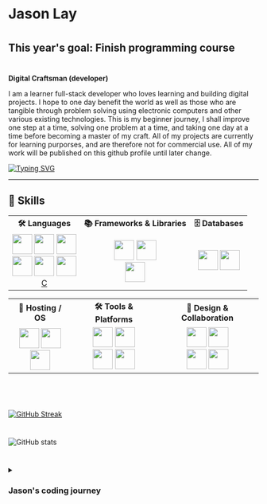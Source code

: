 # Jason Lay 

#
## This year's goal: Finish programming course 
#

**Digital Craftsman (developer)**

I am a learner full-stack developer who loves learning and building digital projects. I hope to one day benefit the world as well as those who are tangible through problem solving using electronic computers and other various existing technologies. This is my beginner journey, I shall improve one step at a time, solving one problem at a time, and taking one day at a time before becoming a master of my craft. All of my projects are currently for learning purporses, and are therefore not for commercial use. All of my work will be published on this github profile until later change. 

[![Typing SVG](https://readme-typing-svg.demolab.com?font=Fira+Code&pause=1000&width=435&lines=Always+learning;Full-Stack+Developer;One+step+at+a+time)](https://git.io/typing-svg)

--- 

<h2>🚀 Skills</h2>

<table>
  <tr>
    <th>🛠️ Languages</th>
    <th>📚 Frameworks & Libraries</th>
    <th>🗄️ Databases</th>
  </tr>
  <tr>
    <td align="center">
      <a href="#"><img src="https://cdn.jsdelivr.net/gh/devicons/devicon/icons/html5/html5-plain.svg" width="40" height="40"/></a>
      <a href="#"><img src="https://cdn.jsdelivr.net/gh/devicons/devicon/icons/css3/css3-plain.svg" width="40" height="40"/></a>
      <a href="#"><img src="https://cdn.jsdelivr.net/gh/devicons/devicon/icons/javascript/javascript-plain.svg" width="40" height="40"/></a><br>
      <a href="#"><img src="https://cdn.jsdelivr.net/gh/devicons/devicon/icons/python/python-plain.svg" width="40" height="40"/></a>
      <a href="#"><img src="https://cdn.jsdelivr.net/gh/devicons/devicon@latest/icons/php/php-original.svg" width="40" height="40"/></a>
      <a href="#"><img src="https://cdn.jsdelivr.net/gh/devicons/devicon/icons/c/c-original.svg" width="40" height="40"/><br>C</a>
    </td>
    <td align="center">
      <a href="#"><img src="https://cdn.jsdelivr.net/gh/devicons/devicon/icons/react/react-original.svg" width="40" height="40"/></a>
      <a href="#"><img src="https://cdn.jsdelivr.net/gh/devicons/devicon/icons/django/django-plain.svg" width="40" height="40"/></a><br>
      <a href="#"><img src="https://cdn.jsdelivr.net/gh/devicons/devicon/icons/sass/sass-original.svg" width="40" height="40"/></a>
    </td>
    <td align="center">
      <a href="#"><img src="https://cdn.jsdelivr.net/gh/devicons/devicon/icons/mysql/mysql-original.svg" width="40" height="40"/></a>
      <a href="#"><img src="https://cdn.jsdelivr.net/gh/devicons/devicon/icons/sqlite/sqlite-original.svg" width="40" height="40"/></a>
    </td>
  </tr>
</table>

<table>
  <tr>
    <th>🚀 Hosting / OS</th>
    <th>🛠️ Tools & Platforms</th>
    <th>🎨 Design & Collaboration</th>
  </tr>
  <tr>
    <td align="center">
      <a href="#"><img src="https://cdn.jsdelivr.net/gh/devicons/devicon/icons/heroku/heroku-original.svg" width="40" height="40"/></a>
      <a href="#"><img src="https://cdn.jsdelivr.net/gh/devicons/devicon/icons/linux/linux-original.svg" width="40" height="40"/></a><br>
      <a href="#"><img src="https://cdn.jsdelivr.net/gh/devicons/devicon/icons/archlinux/archlinux-original.svg" width="40" height="40"/></a>
    </td>
    <td align="center">
      <a href="#"><img src="https://cdn.jsdelivr.net/gh/devicons/devicon/icons/git/git-original.svg" width="40" height="40"/></a>
      <a href="#"><img src="https://cdn.jsdelivr.net/gh/devicons/devicon/icons/vscode/vscode-original.svg" width="40" height="40"/></a><br>
      <a href="#"><img src="https://cdn.jsdelivr.net/gh/devicons/devicon/icons/npm/npm-original-wordmark.svg" width="40" height="40"/></a>
      <a href="#"><img src="https://cdn.jsdelivr.net/gh/devicons/devicon/icons/bitbucket/bitbucket-original.svg" width="40" height="40"/></a>
    </td>
    <td align="center">
      <a href="#"><img src="https://cdn.jsdelivr.net/gh/devicons/devicon/icons/figma/figma-original.svg" width="40" height="40"/></a>
      <a href="#"><img src="https://upload.wikimedia.org/wikipedia/commons/4/45/The_GIMP_icon_-_gnome.svg" width="40" height="40"/></a><br>
      <a href="#"><img src="https://cdn.jsdelivr.net/gh/devicons/devicon/icons/trello/trello-plain.svg" width="40" height="40"/></a>
      <a href="#"><img src="https://cdn.jsdelivr.net/gh/devicons/devicon@latest/icons/jira/jira-original-wordmark.svg"  width="40" height="40"/></a>
    </td>
  </tr>
</table>


          

<br />

#
#

[![GitHub Streak](https://streak-stats.demolab.com?user=Beast-Code9999&theme=github-dark-blue)](https://git.io/streak-stats)

#

![GitHub stats](https://github-readme-stats.vercel.app/api?username=Beast-Code9999&show_icons=true&theme=algolia)

# 

<details>
 <summary><h3> Jason's coding journey </h3></summary>
    I finished highschool in December 2020 and I started my coding journey in 2021 but I soon dropped it and I was occupied with other problems and activities in life. In may 2022 I started my coding journey again and have loved it ever since. I plan to become a master of my craft, and this is only the beginning of my journey, stay tune for any update. 
</details>

